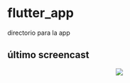 # flutter_app
directorio para la app

## último screencast

<p align="center">
  <img src="https://github.com/TheyLendMe/app-theylendme/raw/interfaz_javi/screenshots/app11.gif">
</p>
